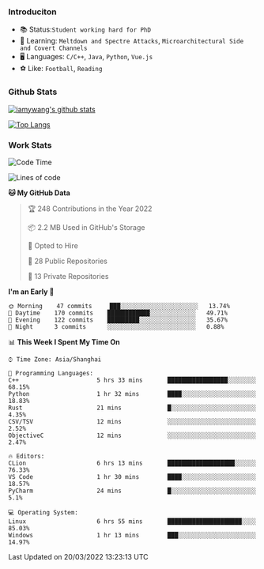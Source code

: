 ### Introduciton

- 📚 Status:`Student working hard for PhD`
- 🔎 Learning: `Meltdown and Spectre Attacks`, `Microarchitectural Side and Covert Channels`
- 🖥️ Languages: `C/C++`, `Java`, `Python`, `Vue.js`
- ⚽ Like: `Football`, `Reading`

### Github Stats

[![iamywang's github stats](https://github-readme-stats.vercel.app/api?username=iamywang&count_private=true&show_icons=true)]()

[![Top Langs](https://github-readme-stats.vercel.app/api/top-langs/?username=iamywang&layout=compact)]()

### Work Stats

<!--START_SECTION:waka-->
![Code Time](http://img.shields.io/badge/Code%20Time-173%20hrs%2049%20mins-blue)

![Lines of code](https://img.shields.io/badge/From%20Hello%20World%20I%27ve%20Written-534%20Thousand%20lines%20of%20code-blue)

**🐱 My GitHub Data** 

> 🏆 248 Contributions in the Year 2022
 > 
> 📦 2.2 MB Used in GitHub's Storage 
 > 
> 💼 Opted to Hire
 > 
> 📜 28 Public Repositories 
 > 
> 🔑 13 Private Repositories  
 > 
**I'm an Early 🐤** 

```text
🌞 Morning    47 commits     ███░░░░░░░░░░░░░░░░░░░░░░   13.74% 
🌆 Daytime    170 commits    ████████████░░░░░░░░░░░░░   49.71% 
🌃 Evening    122 commits    █████████░░░░░░░░░░░░░░░░   35.67% 
🌙 Night      3 commits      ░░░░░░░░░░░░░░░░░░░░░░░░░   0.88%

```


📊 **This Week I Spent My Time On** 

```text
⌚︎ Time Zone: Asia/Shanghai

💬 Programming Languages: 
C++                      5 hrs 33 mins       █████████████████░░░░░░░░   68.15% 
Python                   1 hr 32 mins        ████░░░░░░░░░░░░░░░░░░░░░   18.83% 
Rust                     21 mins             █░░░░░░░░░░░░░░░░░░░░░░░░   4.35% 
CSV/TSV                  12 mins             ░░░░░░░░░░░░░░░░░░░░░░░░░   2.52% 
ObjectiveC               12 mins             ░░░░░░░░░░░░░░░░░░░░░░░░░   2.47%

🔥 Editors: 
CLion                    6 hrs 13 mins       ███████████████████░░░░░░   76.33% 
VS Code                  1 hr 30 mins        ████░░░░░░░░░░░░░░░░░░░░░   18.57% 
PyCharm                  24 mins             █░░░░░░░░░░░░░░░░░░░░░░░░   5.1%

💻 Operating System: 
Linux                    6 hrs 55 mins       █████████████████████░░░░   85.03% 
Windows                  1 hr 13 mins        ███░░░░░░░░░░░░░░░░░░░░░░   14.97%

```


 Last Updated on 20/03/2022 13:23:13 UTC
<!--END_SECTION:waka-->
